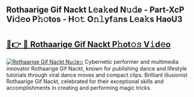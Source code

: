 ## Rothaarige Gif Nackt L𝚎a𝚔ed N𝚞𝚍e - Part-XcP Vi𝚍𝚎o P𝚑𝚘tos - H𝚘𝚝 O𝚗𝚕yf𝚊ns L𝚎a𝚔s HaoU3

# <h2><a href="http://kf0e5i.oniu.top/?m=Rothaarige+Gif+Nackt">🔗👉 🔴 Rothaarige Gif Nackt P𝚑ot𝚘𝚜 V𝚒d𝚎o</a></h2>

[![Rothaarige Gif Nackt Nu𝚍e𝚜](https://i.imgur.com/0qMVB7G.gif)](http://kf0e5i.oniu.top/?m=Rothaarige+Gif+Nackt)
Cybernetic performer and multimedia innovator Rothaarige Gif Nackt, known for publishing dance and lifestyle tutorials through viral dance moves and compact clips. Brilliant illusionist Rothaarige Gif Nackt, celebrated for their exceptional skills and accomplishments in creating and performing magic tricks.  
